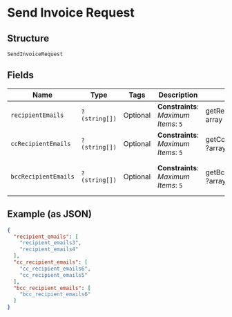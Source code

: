
# Send Invoice Request

## Structure

`SendInvoiceRequest`

## Fields

| Name | Type | Tags | Description | Getter | Setter |
|  --- | --- | --- | --- | --- | --- |
| `recipientEmails` | `?(string[])` | Optional | **Constraints**: *Maximum Items*: `5` | getRecipientEmails(): ?array | setRecipientEmails(?array recipientEmails): void |
| `ccRecipientEmails` | `?(string[])` | Optional | **Constraints**: *Maximum Items*: `5` | getCcRecipientEmails(): ?array | setCcRecipientEmails(?array ccRecipientEmails): void |
| `bccRecipientEmails` | `?(string[])` | Optional | **Constraints**: *Maximum Items*: `5` | getBccRecipientEmails(): ?array | setBccRecipientEmails(?array bccRecipientEmails): void |

## Example (as JSON)

```json
{
  "recipient_emails": [
    "recipient_emails3",
    "recipient_emails4"
  ],
  "cc_recipient_emails": [
    "cc_recipient_emails6",
    "cc_recipient_emails5"
  ],
  "bcc_recipient_emails": [
    "bcc_recipient_emails6"
  ]
}
```

